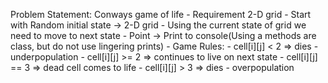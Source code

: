 Problem Statement: Conways game of life
    - Requirement 2-D grid
    - Start with Random initial state -> 2-D grid
    - Using the current state of grid we need to move to next state
    - Point -> Print to console(Using a methods are class, but do not use lingering prints)
    - Game Rules:
         - cell[i][j] < 2 => dies - underpopulation
         - cell[i][j] >= 2 => continues to live on next state
         - cell[i][j] == 3 => dead cell comes to life
         - cell[i][j] > 3 => dies - overpopulation
